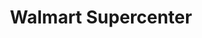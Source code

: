 ---
title: "Walmart Supercenter"
url: /atlanta/walmart-supercenter-gresham-road-southeast/
shop: Supermarkt
---
